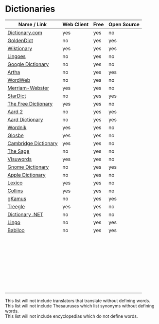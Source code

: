# Dictionaries
| Name / Link                                                                                                                | Web Client | Free | Open Source |
| -------------------------------------------------------------------------------------------------------------------------- | ---------- | ---- | ----------- |
| [Dictionary.com](https://www.dictionary.com/)                                                                              | yes        | yes  | no          |
| [GoldenDict](http://goldendict.org/)                                                                                       | no         | yes  | yes         |
| [Wiktionary](https://www.wiktionary.org/)                                                                                  | yes        | yes  | yes         |
| [Lingoes](http://www.lingoes.net/en/index.html)                                                                            | no         | yes  | no          |
| [Google Dictionary](https://chrome.google.com/webstore/detail/google-dictionary-by-goog/mgijmajocgfcbeboacabfgobmjgjcoja/) | no         | yes  | no          |
| [Artha](https://sourceforge.net/projects/artha/)                                                                           | no         | yes  | yes         |
| [WordWeb](https://wordweb.info/)                                                                                           | no         | yes  | no          |
| [Merriam-Webster](https://www.merriam-webster.com/)                                                                        | yes        | yes  | no          |
| [StarDict](http://stardict-4.sourceforge.net/)                                                                             | no         | yes  | yes         |
| [The Free Dictionary](http://www.thefreedictionary.com/)                                                                   | yes        | yes  | no          |
| [Aard 2](http://aarddict.org/)                                                                                             | no         | yes  | yes         |
| [Aard Dictionary](http://aarddict.org/1/)                                                                                  | no         | yes  | yes         |
| [Wordnik](https://www.wordnik.com/)                                                                                        | yes        | yes  | no          |
| [Glosbe](https://glosbe.com/)                                                                                              | yes        | yes  | no          |
| [Cambridge Dictionary](https://dictionary.cambridge.org/)                                                                  | yes        | yes  | no          |
| [The Sage](https://www.sequencepublishing.com/1/thesage/thesage.html)                                                      | no         | yes  | no          |
| [Visuwords](https://visuwords.com/)                                                                                        | yes        | yes  | no          |
| [Gnome Dictionary](https://gitlab.gnome.org/GNOME/gnome-dictionary/)                                                       | no         | yes  | yes         |
| [Apple Dictionary](https://support.apple.com/en-us/HT2496)                                                                 | no         | yes  | no          |
| [Lexico](https://www.lexico.com/)                                                                                          | yes        | yes  | no          |
| [Collins](https://www.collinsdictionary.com/)                                                                              | yes        | yes  | no          |
| [gKamus](http://gkamus.sourceforge.net/)                                                                                   | no         | yes  | yes         |
| [Treegle](http://treegle.xyz/)                                                                                             | yes        | yes  | no          |
| [Dictionary .NET](https://fishcodelib.com/Dictionary.htm)                                                                  | no         | yes  | no          |
| [Lingo](https://launchpad.net/lingo-dictionary)                                                                            | no         | yes  | yes         |
| [Babiloo](https://code.google.com/archive/p/babiloo/)                                                                      | no         | yes  | yes         |
| []() |  |  |  |
| []() |  |  |  |
| []() |  |  |  |
| []() |  |  |  |
| []() |  |  |  |
| []() |  |  |  |
| []() |  |  |  |
| []() |  |  |  |
| []() |  |  |  |
| []() |  |  |  |
| []() |  |  |  |
| []() |  |  |  |
| []() |  |  |  |
| []() |  |  |  |
| []() |  |  |  |
| []() |  |  |  |
| []() |  |  |  |
| []() |  |  |  |
| []() |  |  |  |
| []() |  |  |  |
| []() |  |  |  |
| []() |  |  |  |
| []() |  |  |  |
| []() |  |  |  |
| []() |  |  |  |
| []() |  |  |  |
| []() |  |  |  |
| []() |  |  |  |
| []() |  |  |  |
| []() |  |  |  |
| []() |  |  |  |
| []() |  |  |  |

This list will not include translators that translate without defining words.  
This list will not include Thesauruses which list synonyms without defining words.  
This list will not include encyclopedias which do not define words.
